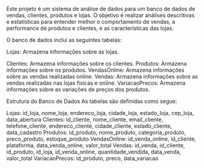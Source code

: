 
Este projeto é um sistema de análise de dados para um banco de dados de vendas, clientes, produtos e lojas. O objetivo é realizar análises descritivas e estatísticas para entender melhor o comportamento de vendas, a performance de produtos e clientes, e as características das lojas.

O banco de dados inclui as seguintes tabelas:

Lojas: Armazena informações sobre as lojas.

Clientes: Armazena informações sobre os clientes.
Produtos: Armazena informações sobre os produtos.
VendasOnline: Armazena informações sobre as vendas realizadas online.
Vendas: Armazena informações sobre as vendas realizadas nas lojas físicas e online.
VariacaoPrecos: Armazena informações sobre as variações de preços dos produtos.


Estrutura do Banco de Dados
As tabelas são definidas como segue:

Lojas: id_loja, nome_loja, endereco_loja, cidade_loja, estado_loja, cep_loja, data_abertura
Clientes: id_cliente, nome_cliente, email_cliente, telefone_cliente, endereco_cliente, cidade_cliente, estado_cliente, data_cadastro
Produtos: id_produto, nome_produto, categoria_produto, preco_produto, estoque_produto
VendasOnline: id_venda_online, id_cliente, plataforma, data_venda_online, valor_total
Vendas: id_venda, id_cliente, id_produto, id_loja, id_venda_online, quantidade_vendida, data_venda, valor_total
VariacaoPrecos: id_produto, preco, data_variacao
